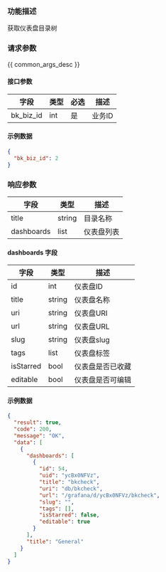 ### 功能描述

获取仪表盘目录树

### 请求参数

{{ common_args_desc }}

#### 接口参数

| 字段        | 类型  | 必选 | 描述   |
|-----------|-----|----|------|
| bk_biz_id | int | 是  | 业务ID |

#### 示例数据

```json
{
  "bk_biz_id": 2
}
```

### 响应参数

| 字段         | 类型     | 描述    |
|------------|--------|-------|
| title      | string | 目录名称  |
| dashboards | list   | 仪表盘列表 |

#### dashboards 字段

| 字段        | 类型     | 描述       |
|-----------|--------|----------|
| id        | int    | 仪表盘ID    |
| title     | string | 仪表盘名称    |
| uri       | string | 仪表盘URI   |
| url       | string | 仪表盘URL   |
| slug      | string | 仪表盘slug  |
| tags      | list   | 仪表盘标签    |
| isStarred | bool   | 仪表盘是否已收藏 |
| editable  | bool   | 仪表盘是否可编辑 |

#### 示例数据

```json
{
  "result": true,
  "code": 200,
  "message": "OK",
  "data": [
    {
      "dashboards": [
        {
          "id": 54,
          "uid": "ycBx0NFVz",
          "title": "bkcheck",
          "uri": "db/bkcheck",
          "url": "/grafana/d/ycBx0NFVz/bkcheck",
          "slug": "",
          "tags": [],
          "isStarred": false,
          "editable": true
        }
      ],
      "title": "General"
    }
  ]
}
```
